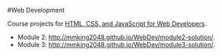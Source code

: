 #Web Development

Course projects for [HTML, CSS, and JavaScript for Web Developers](https://www.coursera.org/learn/html-css-javascript-for-web-developers/).

- Module 2: http://mmking2048.github.io/WebDev/module2-solution/.
- Module 3: http://mmking2048.github.io/WebDev/module3-solution/.